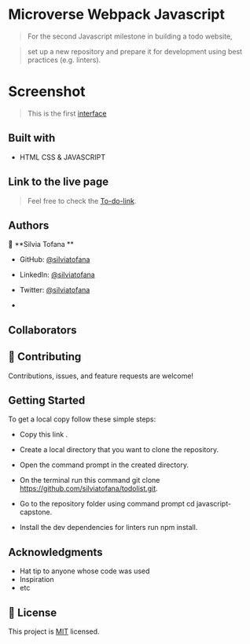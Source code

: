 # Microverse Webpack Javascript

> For the second Javascript milestone in building a todo website,

> set up a new repository and prepare it for development using best practices (e.g. linters).

# Screenshot

> This is the first [interface](./screenshots/inage12.png)

## Built with

- HTML CSS & JAVASCRIPT

## Link to the live page

> Feel free to check the [To-do-link](https://silviatofana.github.io/todolist/dist/).

## Authors

👤 **Silvia Tofana **

- GitHub: [@silviatofana](https://github.com/silviatofana)
- LinkedIn: [@silviatofana](www.linkedin.com/in/silvia-tofana-10b852186)
- Twitter: [@silviatofana](https://twitter.com/SilviaTofana)

-
## Collaborators



## 🤝 Contributing

Contributions, issues, and feature requests are welcome!

## Getting Started

To get a local copy follow these simple steps:

- Copy this link .

- Create a local directory that you want to clone the repository.

- Open the command prompt in the created directory.

- On the terminal run this command git clone https://github.com/silviatofana/todolist.git.

- Go to the repository folder using command prompt cd javascript-capstone.

- Install the dev dependencies for linters run npm install.

## Acknowledgments

- Hat tip to anyone whose code was used
- Inspiration
- etc

## 📝 License

This project is [MIT](./MIT.md) licensed.
